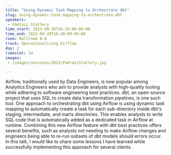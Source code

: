 ```yaml
---
title: "Using Dynamic Task Mapping to Orchestrate dbt"
slug: using-dynamic-task-mapping-to-orchestrate-dbt
speakers:
 - Pádraic Slattery
time_start: 2023-09-20T16:15:00-04:00
time_end: 2023-09-20T16:40:00-04:00
room: Ballroom A-B
track: Operationalizing Airflow
day: 2
timeslot: 14
images:
 - /images/sessions/2023/PadraicSlattery.jpg

---
```


Airflow, traditionally used by Data Engineers, is now popular among Analytics Engineers who aim to provide analysts with high-quality tooling while adhering to software engineering best practices. dbt, an open-source project that uses SQL to create data transformation pipelines, is one such tool. One approach to orchestrating dbt using Airflow is using dynamic task mapping to automatically create a task for each sub-directory inside dbt's staging, intermediate, and marts directories. This enables analysts to write SQL code that is automatically added as a dedicated task in Airflow at runtime. Combining this new Airflow feature with dbt best practices offers several benefits, such as analysts not needing to make Airflow changes and engineers being able to re-run subsets of dbt models should errors occur. In this talk, I would like to share some lessons I have learned while successfully implementing this approach for several clients.